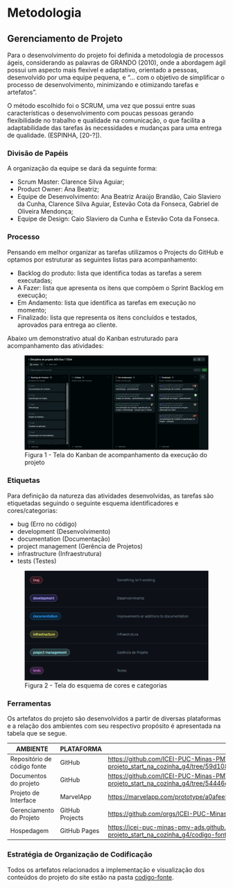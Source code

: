 
# Metodologia

## Gerenciamento de Projeto
Para o desenvolvimento do projeto foi definida a metodologia de processos ágeis, considerando as palavras de GRANDO (2010), onde a abordagem ágil possui um aspecto mais flexível e adaptativo, orientado a pessoas, desenvolvido por uma equipe pequena, e “... com o objetivo de simplificar o processo de desenvolvimento, minimizando e otimizando tarefas e artefatos”.  

O método escolhido foi o SCRUM, uma vez que possui entre suas características o desenvolvimento com poucas pessoas gerando flexibilidade no trabalho e qualidade na comunicação, o que facilita a adaptabilidade das tarefas às necessidades e mudanças para uma entrega de qualidade. (ESPINHA, [20-?]).


### Divisão de Papéis
A organização da equipe se dará da seguinte forma:
<ul>
  <li>Scrum Master: Clarence Silva Aguiar;</li>
  <li>Product Owner: Ana Beatriz;</li>
  <li>Equipe de Desenvolvimento: Ana Beatriz Araújo Brandão, Caio Slaviero da Cunha, Clarence Silva Aguiar, Estevão Cota da Fonseca, Gabriel de Oliveira Mendonça;</li>
  <li>Equipe de Design: Caio Slaviero da Cunha e Estevão Cota da Fonseca.</li>
</ul>

### Processo

Pensando em melhor organizar as tarefas utilizamos o Projects do GitHub e optamos por estruturar as seguintes listas para acompanhamento:

- Backlog do produto: lista que identifica todas as tarefas a serem executadas;
- A Fazer: lista que apresenta os itens que compõem o Sprint Backlog em execução;
- Em Andamento: lista que identifica as tarefas em execução no momento;
- Finalizado: lista que representa os itens concluídos e testados, aprovados para entrega ao cliente.

Abaixo um demonstrativo atual do Kanban estruturado para acompanhamento das atividades:

<figure> 
  <img src="https://github.com/ICEI-PUC-Minas-PMV-ADS/pmv-ads-2023-2-e1-proj-web-t2-projeto_start_na_cozinha_g4/blob/880349197fc761f65113eb46244cca68788a6abb/documentos/img/kanban_projeto_ads.jpeg"
    <figcaption>Figura 1 - Tela do Kanban de acompanhamento da execução do projeto</figcaption>
</figure> 

### Etiquetas
<p>Para definição da natureza das atividades desenvolvidas, as tarefas são etiquetadas seguindo o seguinte esquema identificadores e cores/categorias:</p>

<ul>
  <li>bug (Erro no código)</li>
  <li>development (Desenvolvimento)</li>
  <li>documentation (Documentação)</li>
  <li>project management (Gerência de Projetos)</li>
  <li>infrastructure (Infraestrutura)</li>
  <li>tests (Testes)</li>
</ul>

<figure> 
  <img src="https://github.com/ICEI-PUC-Minas-PMV-ADS/pmv-ads-2023-2-e1-proj-web-t2-projeto_start_na_cozinha_g4/blob/880349197fc761f65113eb46244cca68788a6abb/documentos/img/labels_projeto_ads.png"
    <figcaption>Figura 2 - Tela do esquema de cores e categorias</figcaption>
</figure> 
  
### Ferramentas

Os artefatos do projeto são desenvolvidos a partir de diversas plataformas e a relação dos ambientes com seu respectivo propósito é apresentada na tabela que se segue.

| AMBIENTE                            | PLATAFORMA                         | LINK DE ACESSO                         |
|-------------------------------------|------------------------------------|----------------------------------------|
| Repositório de código fonte         | GitHub                             | https://github.com/ICEI-PUC-Minas-PMV-ADS/pmv-ads-2023-2-e1-proj-web-t2-projeto_start_na_cozinha_g4/tree/59d10844eb048a3d559f9af6c5a7c777101793fd/codigo-fonte|
| Documentos do projeto               | GitHub                             | https://github.com/ICEI-PUC-Minas-PMV-ADS/pmv-ads-2023-2-e1-proj-web-t2-projeto_start_na_cozinha_g4/tree/54446cf8329a3eb22df526de31179136351c2477/documentos|
| Projeto de Interface                | MarvelApp                          | https://marvelapp.com/prototype/a0afee5|
| Gerenciamento do Projeto            | GitHub Projects                    | https://github.com/orgs/ICEI-PUC-Minas-PMV-ADS/projects/626|
| Hospedagem                          | GitHub Pages                       | https://icei-puc-minas-pmv-ads.github.io/pmv-ads-2023-2-e1-proj-web-t2-projeto_start_na_cozinha_g4/codigo-fonte/paginaHome/paginaHome.html|


### Estratégia de Organização de Codificação 

Todos os artefatos relacionados a implementação e visualização dos conteúdos do projeto do site estão na pasta [codigo-fonte](https://github.com/ICEI-PUC-Minas-PMV-ADS/pmv-ads-2023-2-e1-proj-web-t2-projeto_start_na_cozinha_g4/tree/59d10844eb048a3d559f9af6c5a7c777101793fd/codigo-fonte).
